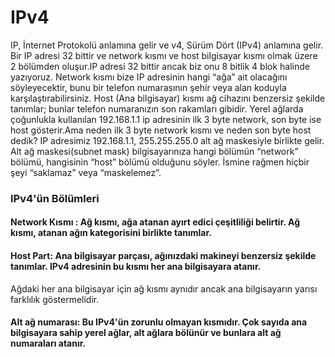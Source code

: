 # IPv4
IP, İnternet Protokolü anlamına gelir ve v4, Sürüm Dört (IPv4) anlamına gelir. Bir IP adresi 32 bittir ve network kısmı ve host bilgisayar kısmı olmak üzere 2 bölümden oluşur.IP adresi 32 bittir ancak biz onu 8 bitlik 4 blok halinde yazıyoruz. 
Network kısmı bize IP adresinin hangi “ağa” ait olacağını söyleyecektir, bunu bir telefon numarasının şehir veya alan koduyla karşılaştırabilirsiniz. Host (Ana bilgisayar) kısmı ağ cihazını benzersiz şekilde tanımlar; bunlar telefon numaranızın son rakamları gibidir.
Yerel ağlarda çoğunlukla kullanılan 192.168.1.1 ip adresinin ilk 3 byte network, son byte ise host gösterir.Ama neden ilk 3 byte network kısmı ve neden son byte host dedik?
IP adresimiz 192.168.1.1, 255.255.255.0 alt ağ maskesiyle birlikte gelir. Alt ağ maskesi(subnet mask) bilgisayarınıza hangi bölümün “network” bölümü, hangisinin “host” bölümü olduğunu söyler. İsmine rağmen hiçbir şeyi “saklamaz” veya “maskelemez”.


### IPv4'ün Bölümleri
#### Network Kısmı : Ağ kısmı, ağa atanan ayırt edici çeşitliliği belirtir. Ağ kısmı, atanan ağın kategorisini birlikte tanımlar.
#### Host Part: Ana bilgisayar parçası, ağınızdaki makineyi benzersiz şekilde tanımlar. IPv4 adresinin bu kısmı her ana bilgisayara atanır. 
Ağdaki her ana bilgisayar için ağ kısmı aynıdır ancak ana bilgisayarın yarısı farklılık göstermelidir.
#### Alt ağ numarası: Bu IPv4'ün zorunlu olmayan kısmıdır. Çok sayıda ana bilgisayara sahip yerel ağlar, alt ağlara bölünür ve bunlara alt ağ numaraları atanır.
